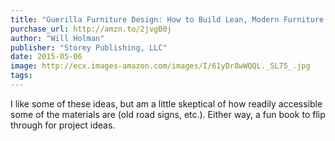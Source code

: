```yaml
---
title: "Guerilla Furniture Design: How to Build Lean, Modern Furniture with Salvaged Materials"
purchase_url: http://amzn.to/2jvgB0j
author: "Will Holman"
publisher: "Storey Publishing, LLC"
date: 2015-05-06
image: http://ecx.images-amazon.com/images/I/61yDr8wWQQL._SL75_.jpg
tags:
---
```


I like some of these ideas, but am a little skeptical of how readily accessible
some of the materials are (old road signs, etc.). Either way, a fun book to flip
through for project ideas.
